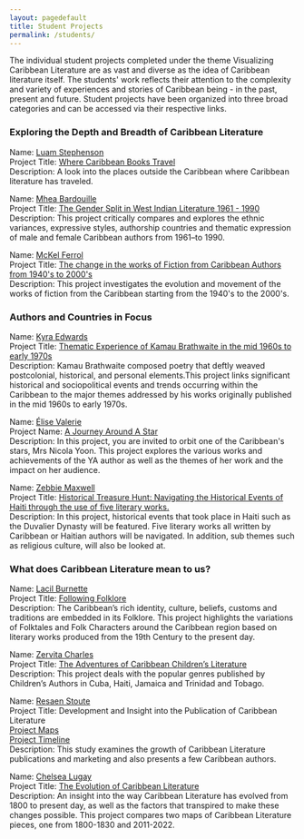 ```yaml
---
layout: pagedefault
title: Student Projects
permalink: /students/
---
```

<!-- <div class="wordcloud">
<img src="{{ site.baseurl }}/assets/img/bannerstudents.png"></div>
<div>
</div>-->


The individual student projects completed under the theme Visualizing Caribbean Literature are as vast and diverse as the idea of Caribbean literature itself. The students' work reflects their attention to the complexity and variety of experiences and stories of Caribbean being -  in the past, present and future. Student projects have been organized into three broad categories and can be accessed via their respective links.  





### Exploring the Depth and Breadth of Caribbean Literature




Name: <a href="https://lammms.github.io/luamjekyll/about/" target="_blank">Luam Stephenson  </a><br>
Project Title: [Where Caribbean Books Travel](https://storymaps.arcgis.com/stories/34ace083ee314ac28b008b92bd248347)  
Description: A look into the places outside the Caribbean where Caribbean literature has traveled.  



Name: <a href="https://bardouillemhea.github.io/mheab/about/" target="_blank">Mhea Bardouille </a> <br>
Project Title: [The Gender Split in West Indian Literature 1961 - 1990](https://bardouillemhea.github.io/mhea_DH/)  
Description: This project critically compares and explores the ethnic variances, expressive styles, authorship countries and thematic expression of male and female Caribbean authors from 1961–to 1990.  



Name: <a href="https://mferrol.github.io/mfjekyll/about/" target="_blank">McKel Ferrol  </a> <br>
Project Title: [The change in the works of Fiction from Caribbean Authors from 1940's to 2000's](http://createcaribbean.org/internprojects/mckelferrol.html)  
Description: This project investigates the evolution and movement of the works of fiction from the Caribbean starting from the 1940's to the 2000's.  




### Authors and Countries in Focus  


Name: <a href="https://kyra-e.github.io/kyrae/about/" target="_blank">Kyra Edwards </a> <br>
Project Title: [Thematic Experience of Kamau Brathwaite in the mid 1960s to early 1970s](http://createcaribbean.org/internprojects/kyraedwards.html)  
Description: Kamau Brathwaite composed poetry that deftly weaved postcolonial, historical, and personal elements.This project links significant historical and sociopolitical events and trends occurring within the Caribbean to the major themes addressed by his works originally published in the mid 1960s to early 1970s.  



Name: <a href="https://lise767.github.io/ejekyll/about/" target="_blank">Élise Valerie  </a> <br>
Project Name: [A Journey Around A Star](http://createcaribbean.org/internprojects/elisevalerie.html)  
Description: In this project, you are invited to orbit one of the Caribbean's stars, Mrs Nicola Yoon. This project explores the various works and  achievements of the YA author as well as the themes of her work and the impact on her audience.  



Name: <a href="https://zmcreate18.github.io/zcamjekyll/about/" target="_blank">Zebbie Maxwell  </a> <br>
Project Title: [Historical Treasure Hunt: Navigating the Historical Events of Haiti through the use of five literary works.](https://dominicadh.org/zebbie/)  
Description: In this project, historical events that took place in Haiti such as the Duvalier Dynasty will be featured. Five literary works all written by Caribbean or Haitian authors will be navigated. In addition, sub themes such as religious culture, will also be looked at.  




### What does Caribbean Literature mean to us?  


Name: <a href="https://lacil727.github.io/lacilb/about/" target="_blank">Lacil Burnette  </a> <br>
Project Title: [Following Folklore](https://storymaps.arcgis.com/stories/de8e3bf782324d879f370693d84e9920)  
Description: The Caribbean’s rich identity, culture, beliefs, customs and traditions are embedded in its Folklore. This project highlights the variations of Folktales and Folk Characters around the Caribbean region based on literary works produced from the 19th Century to the present day.  



Name: <a href="https://zervitac.github.io/ZervitaCJekyll/about/" target="_blank">Zervita Charles  </a> <br>
Project Title: [The Adventures of Caribbean Children’s Literature](http://createcaribbean.org/internprojects/zervitacharles.html)  
Description: This project deals with the popular genres published by Children’s Authors in Cuba, Haiti, Jamaica and Trinidad and Tobago.  



Name: <a href="https://resaens.github.io/Resaens/about/" target="_blank">Resaen Stoute  </a> <br>
Project Title: Development and Insight into the Publication of Caribbean Literature  
[Project Maps](https://storymaps.arcgis.com/stories/e4453074d37340798aee33576e0b0d0d)  
[Project Timeline](https://storymaps.arcgis.com/stories/a52023cc477641679a1e644e74e252d0)  
Description: This study examines the growth of Caribbean Literature publications and marketing and also presents a few Caribbean authors.  



Name: <a href="https://chelsealugay.github.io/Chelseal/about/" target="_blank">Chelsea Lugay  </a> <br>
Project Title: [The Evolution of Caribbean Literature](https://storymaps.arcgis.com/stories/e8c52e194b94431c9bfdcd831f41e0ad)  
Description: An insight into the way Caribbean Literature has evolved from 1800 to present day, as well as the factors that transpired to make these changes possible. This project compares two maps of Caribbean Literature pieces, one from 1800-1830 and 2011-2022.  
